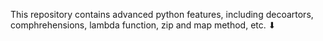 This repository contains advanced python features, including decoartors, comphrehensions, lambda function, zip and map method, etc. 
⬇
